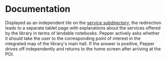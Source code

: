 # Documentation
Displayed as an independent tile on the [service subdirectory](/../main/subdir-service), the redirection leads to a separate tablet page with explanations about the services offered by the library in terms of lendable notebooks. Pepper actively asks whether it should take the user to the corresponding point of interest in the integrated map of the library's main hall. If the answer is positive, Pepper drives off independently and returns to the home screen after arriving at the POI.
